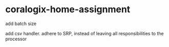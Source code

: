 # coralogix-home-assignment

add batch size

add csv handler. 
adhere to SRP, instead of leaving all responsibilities to the processor